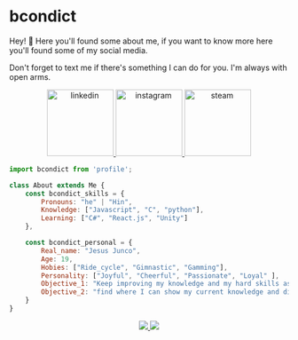 # bcondict
Hey! :wave: Here you'll found some about me, if you want to know more here you'll found some of my social media.

Don't forget to text me if there's something I can do for you. I'm always with open arms. 
<p align="center">
    <!-- For more icons please follow  https://github.com/MikeCodesDotNET/ColoredBadges -->
    <a href="https://www.linkedin.com/in/dev-jesus-junco/">
        <img src="https://github.com/bcondict/bcondict/tree/main/assets/linkedin.png" alt="linkedin" width="120" hight="50">
    </a>
    <a href="https://www.instagram.com/coding.crist/">
        <img src="https://github.com/bcondict/bcondict/tree/main/assets/instagram.png" alt="instagram" width="120" hight="50">
    </a>
    <a href="https://steamcommunity.com/profiles/76561199021557141/">
        <img src="https://github.com/bcondict/bcondict/tree/main/assets/steam.png" alt="steam" width="120" hight="50">
    </a>
</p>

```js
import bcondict from 'profile';

class About extends Me {
    const bcondict_skills = {
        Pronouns: "he" | "Hin",
        Knowledge: ["Javascript", "C", "python"],
        Learning: ["C#", "React.js", "Unity"]
    },

    const bcondict_personal = {
        Real_name: "Jesus Junco",
        Age: 19,
        Hobies: ["Ride_cycle", "Gimnastic", "Gamming"],
        Personality: ["Joyful", "Cheerful", "Passionate", "Loyal" ],
        Objective_1: "Keep improving my knowledge and my hard skills as soft skills",
        Objective_2: "find where I can show my current knowledge and discover Tech world from inside"
    }
}
```

<p align="center">
    <a href="https://github.com/bcondict/github-readme-stats"> 
        <img src="https://github-readme-stats.vercel.app/api?username=bcondict&&show_icons=true&theme=radical"/>
    </a>
    <a>
        <img src="https://github-profile-trophy.vercel.app/?username=bcondict&theme=dracula&margin-w=20)](https://github.com/bcondict/github-profile-trophy"/>
    </a>
</p>
